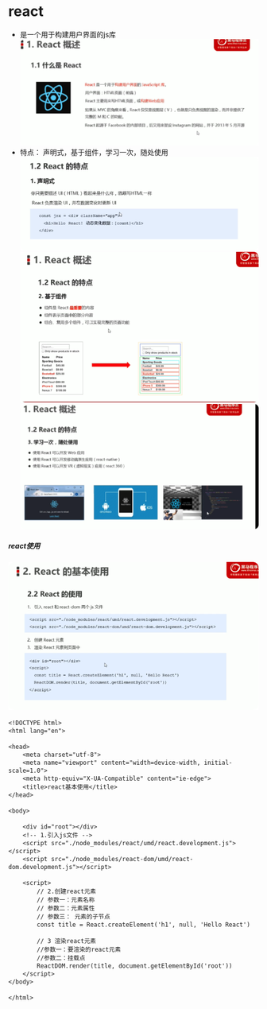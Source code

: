 # react
* 是一个用于构建用户界面的js库
![](./noteimage/react.png)
* 特点： 声明式，基于组件，学习一次，随处使用
![](/noteimage/%E5%A3%B0%E6%98%8E%E5%BC%8F.png)
![](./noteimage/%E5%9F%BA%E4%BA%8E%E7%BB%84%E4%BB%B6.png)
![](./noteimage/%E9%9A%8F%E5%A4%84%E7%94%A8.png)

##### react使用
![](./noteimage/react%E4%BD%BF%E7%94%A8.png)
```
<!DOCTYPE html>
<html lang="en">

<head>
    <meta charset="utf-8">
    <meta name="viewport" content="width=device-width, initial-scale=1.0">
    <meta http-equiv="X-UA-Compatible" content="ie-edge">
    <title>react基本使用</title>
</head>

<body>

    <div id="root"></div>
    <!-- 1.引入js文件 -->
    <script src="./node_modules/react/umd/react.development.js"></script>
    <script src="./node_modules/react-dom/umd/react-dom.development.js"></script>

    <script>
        // 2.创建react元素
        // 参数一：元素名称
        // 参数二：元素属性
        // 参数三： 元素的子节点
        const title = React.createElement('h1', null, 'Hello React')

        // 3 渲染react元素
        //参数一：要渲染的react元素
        //参数二：挂载点
        ReactDOM.render(title, document.getElementById('root'))
    </script>
</body>

</html>
```
